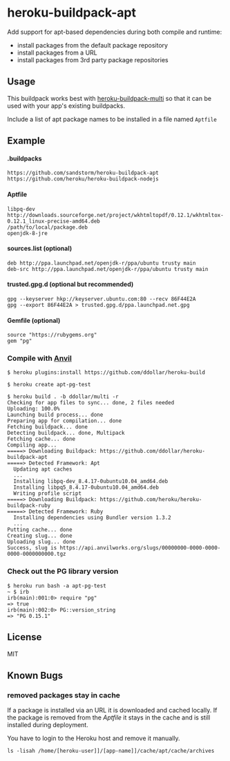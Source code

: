 # heroku-buildpack-apt

Add support for apt-based dependencies during both compile and runtime:
* install packages from the default package repository
* install packages from a URL
* install packages from 3rd party package repositories

## Usage

This buildpack works best with [heroku-buildpack-multi](https://github.com/sandstorm/heroku-buildpack-multi) so that it can be used with your app's existing buildpacks.

Include a list of apt package names to be installed in a file named `Aptfile`

## Example

#### .buildpacks

    https://github.com/sandstorm/heroku-buildpack-apt
    https://github.com/heroku/heroku-buildpack-nodejs

#### Aptfile

    libpq-dev
    http://downloads.sourceforge.net/project/wkhtmltopdf/0.12.1/wkhtmltox-0.12.1_linux-precise-amd64.deb
    /path/to/local/package.deb
    openjdk-8-jre

#### sources.list (optional)

    deb http://ppa.launchpad.net/openjdk-r/ppa/ubuntu trusty main
    deb-src http://ppa.launchpad.net/openjdk-r/ppa/ubuntu trusty main

#### trusted.gpg.d (optional but recommended)

    gpg --keyserver hkp://keyserver.ubuntu.com:80 --recv 86F44E2A
    gpg --export 86F44E2A > trusted.gpg.d/ppa.launchpad.net.gpg

#### Gemfile (optional)

    source "https://rubygems.org"
    gem "pg"

### Compile with [Anvil](https://github.com/ddollar/anvil-cli)

    $ heroku plugins:install https://github.com/ddollar/heroku-build

    $ heroku create apt-pg-test

    $ heroku build . -b ddollar/multi -r
    Checking for app files to sync... done, 2 files needed
    Uploading: 100.0%
    Launching build process... done
    Preparing app for compilation... done
    Fetching buildpack... done
    Detecting buildpack... done, Multipack
    Fetching cache... done
    Compiling app...
    =====> Downloading Buildpack: https://github.com/ddollar/heroku-buildpack-apt
    =====> Detected Framework: Apt
      Updating apt caches
      ...
      Installing libpq-dev_8.4.17-0ubuntu10.04_amd64.deb
      Installing libpq5_8.4.17-0ubuntu10.04_amd64.deb
      Writing profile script
    =====> Downloading Buildpack: https://github.com/heroku/heroku-buildpack-ruby
    =====> Detected Framework: Ruby
      Installing dependencies using Bundler version 1.3.2
      ...
    Putting cache... done
    Creating slug... done
    Uploading slug... done
    Success, slug is https://api.anvilworks.org/slugs/00000000-0000-0000-0000-0000000000.tgz

### Check out the PG library version

    $ heroku run bash -a apt-pg-test
    ~ $ irb
    irb(main):001:0> require "pg"
    => true
    irb(main):002:0> PG::version_string
    => "PG 0.15.1"

## License

MIT

## Known Bugs

### removed packages stay in cache

If a package is installed via an URL it is downloaded and cached locally.
If the package is removed from the *Aptfile* it stays in the cache and is still installed during deployment.

You have to login to the Heroku host and remove it manually.

```
ls -lisah /home/[heroku-user]]/[app-name]]/cache/apt/cache/archives
```
